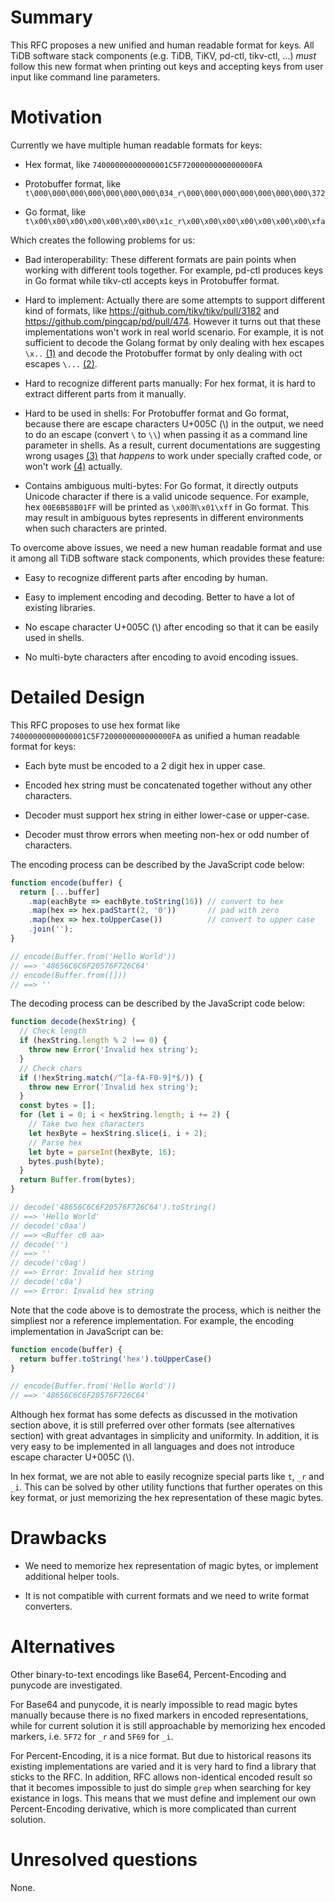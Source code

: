 # Summary

This RFC proposes a new unified and human readable format for keys. All TiDB software stack
components (e.g. TiDB, TiKV, pd-ctl, tikv-ctl, ...) *must* follow this new format when printing out
keys and accepting keys from user input like command line parameters.

# Motivation

Currently we have multiple human readable formats for keys:

- Hex format, like `74000000000000001C5F7200000000000000FA`

- Protobuffer format, like `t\000\000\000\000\000\000\000\034_r\000\000\000\000\000\000\000\372`

- Go format, like `t\x00\x00\x00\x00\x00\x00\x00\x1c_r\x00\x00\x00\x00\x00\x00\x00\xfa`

Which creates the following problems for us:

- Bad interoperability: These different formats are pain points when working with different tools
  together. For example, pd-ctl produces keys in Go format while tikv-ctl accepts keys in
  Protobuffer format.

- Hard to implement: Actually there are some attempts to support different kind of formats, like
  https://github.com/tikv/tikv/pull/3182 and https://github.com/pingcap/pd/pull/474. However it
  turns out that these implementations won't work in real world scenario. For example, it is
  not sufficient to decode the Golang format by only dealing with hex escapes `\x..` [(1)] and
  decode the Protobuffer format by only dealing with oct escapes `\...` [(2)].

- Hard to recognize different parts manually: For hex format, it is hard to extract different parts
  from it manually.

- Hard to be used in shells: For Protobuffer format and Go format, because there are escape
  characters U+005C (\\) in the output, we need to do an escape (convert `\` to `\\`) when passing
  it as a command line parameter in shells. As a result, current documentations are suggesting
  wrong usages [(3)] that *happens* to work under specially crafted code, or won't work [(4)]
  actually.

- Contains ambiguous multi-bytes: For Go format, it directly outputs Unicode character if there is
  a valid unicode sequence. For example, hex `00E6B58B01FF` will be printed as `\x00测\x01\xff` in
  Go format. This may result in ambiguous bytes represents in different environments when such
  characters are printed.

To overcome above issues, we need a new human readable format and use it among all TiDB software
stack components, which provides these feature:

- Easy to recognize different parts after encoding by human.

- Easy to implement encoding and decoding. Better to have a lot of existing libraries.

- No escape character U+005C (\\) after encoding so that it can be easily used in shells.

- No multi-byte characters after encoding to avoid encoding issues.

# Detailed Design

This RFC proposes to use hex format like `74000000000000001C5F7200000000000000FA` as unified a human
readable format for keys:

- Each byte must be encoded to a 2 digit hex in upper case.

- Encoded hex string must be concatenated together without any other characters.

- Decoder must support hex string in either lower-case or upper-case.

- Decoder must throw errors when meeting non-hex or odd number of characters.

The encoding process can be described by the JavaScript code below:

```js
function encode(buffer) {
  return [...buffer]
    .map(eachByte => eachByte.toString(16)) // convert to hex
    .map(hex => hex.padStart(2, '0'))       // pad with zero
    .map(hex => hex.toUpperCase())          // convert to upper case
    .join('');
}

// encode(Buffer.from('Hello World'))
// ==> '48656C6C6F20576F726C64'
// encode(Buffer.from([]))
// ==> ''
```

The decoding process can be described by the JavaScript code below:

```js
function decode(hexString) {
  // Check length
  if (hexString.length % 2 !== 0) {
    throw new Error('Invalid hex string');
  }
  // Check chars
  if (!hexString.match(/^[a-fA-F0-9]*$/)) {
    throw new Error('Invalid hex string');
  }
  const bytes = [];
  for (let i = 0; i < hexString.length; i += 2) {
    // Take two hex characters
    let hexByte = hexString.slice(i, i + 2);
    // Parse hex
    let byte = parseInt(hexByte, 16);
    bytes.push(byte);
  }
  return Buffer.from(bytes);
}

// decode('48656C6C6F20576F726C64').toString()
// ==> 'Hello World'
// decode('c0aa')
// ==> <Buffer c0 aa>
// decode('')
// ==> ''
// decode('c0ag')
// ==> Error: Invalid hex string
// decode('c0a')
// ==> Error: Invalid hex string
```

Note that the code above is to demostrate the process, which is neither the simpliest nor a
reference implementation. For example, the encoding implementation in JavaScript can be:

```js
function encode(buffer) {
  return buffer.toString('hex').toUpperCase()
}

// encode(Buffer.from('Hello World'))
// ==> '48656C6C6F20576F726C64'
```

Although hex format has some defects as discussed in the motivation section above, it is still
preferred over other formats (see alternatives section) with great advantages in simplicity and
uniformity. In addition, it is very easy to be implemented in all languages and does not introduce
escape character U+005C (\\).

In hex format, we are not able to easily recognize special parts like `t`, `_r` and `_i`. This can
be solved by other utility functions that further operates on this key format, or just memorizing
the hex representation of these magic bytes.

# Drawbacks

- We need to memorize hex representation of magic bytes, or implement additional helper tools.

- It is not compatible with current formats and we need to write format converters.

# Alternatives

Other binary-to-text encodings like Base64, Percent-Encoding and punycode are investigated.

For Base64 and punycode, it is nearly impossible to read magic bytes manually because there is no
fixed markers in encoded representations, while for current solution it is still approachable by
memorizing hex encoded markers, i.e. `5F72` for `_r` and `5F69` for `_i`.

For Percent-Encoding, it is a nice format. But due to historical reasons its existing
implementations are varied and it is very hard to find a library that sticks to the RFC. In
addition, RFC allows non-identical encoded result so that it becomes impossible to just do simple
`grep` when searching for key existance in logs. This means that we must define and implement our
own Percent-Encoding derivative, which is more complicated than current solution.

# Unresolved questions

None.

[(1)]: https://golang.org/ref/spec#Rune_literals
[(2)]: https://github.com/pingcap/pd/pull/1298/files#diff-ff78a54cb96e131d51e4628c92f70184R246
[(3)]: https://github.com/pingcap/docs/blob/e81f3225803d37ed4b23f3257dfa48fda38a22f4/tools/tikv-control.md#view-mvcc-of-a-given-key
[(4)]: https://github.com/pingcap/docs/blob/578c4cbb88e17ad55d0b6a99a1158710425f72fb/tools/pd-control.md#region-key---formatrawpbprotoprotobuf-key

